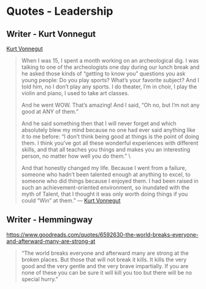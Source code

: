 # Quotes - Leadership

## Writer - Kurt Vonnegut

[Kurt Vonnegut](https://en.wikipedia.org/wiki/Kurt_Vonnegut)

> When I was 15, I spent a month working on an archeological dig. I was talking to one of the archeologists one day during our lunch break and he asked those kinds of “getting to know you” questions you ask young people: Do you play sports? What’s your favorite subject? And I told him, no I don’t play any sports. I do theater, I’m in choir, I play the violin and piano, I used to take art classes.
>
> And he went WOW. That’s amazing! And I said, “Oh no, but I’m not any good at ANY of them.”
>
> And he said something then that I will never forget and which absolutely blew my mind because no one had ever said anything like it to me before: “I don’t think being good at things is the point of doing them. I think you’ve got all these wonderful experiences with different skills, and that all teaches you things and makes you an interesting person, no matter how well you do them.”
> \
>
> And that honestly changed my life. Because I went from a failure, someone who hadn’t been talented enough at anything to excel, to someone who did things because I enjoyed them. I had been raised in such an achievement-oriented environment, so inundated with the myth of Talent, that I thought it was only worth doing things if you could “Win” at them.” — [Kurt Vonnegut](https://en.wikipedia.org/wiki/Kurt_Vonnegut)

## Writer - Hemmingway

https://www.goodreads.com/quotes/6592630-the-world-breaks-everyone-and-afterward-many-are-strong-at

>  “The world breaks everyone and afterward many are strong at the broken places. But those that will not break it kills. It kills the very good and the very gentle and the very brave impartially. If you are none of these you can be sure it will kill you too but there will be no special hurry.”